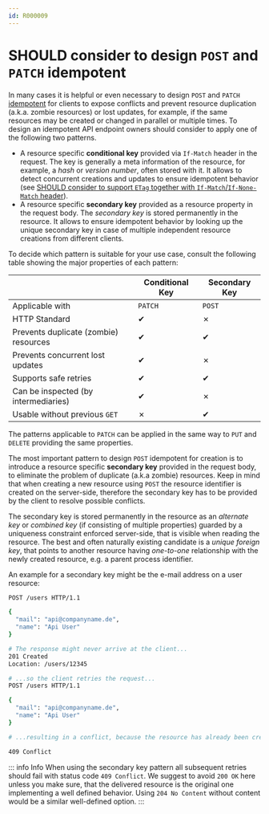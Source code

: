 ```yaml
---
id: R000009
---
```


# SHOULD consider to design `POST` and `PATCH` idempotent

In many cases it is helpful or even necessary to design `POST` and `PATCH` [idempotent](./must-fulfill-common-method-properties.md) for clients to expose conflicts and prevent resource duplication (a.k.a. zombie resources) or lost updates, for example, if the same resources may be created or changed in parallel or multiple times.
To design an idempotent API endpoint owners should consider to apply one of the following two patterns.

- A resource specific **conditional key** provided via `If-Match` header in the request. The key is generally a meta information of the resource, for example, a _hash_ or _version number_, often stored with it. It allows to detect concurrent creations and updates to ensure idempotent behavior (see [SHOULD consider to support `ETag` together with `If-Match`/`If-None-Match` header](../../headers/rules/should-use-etag-together-with-if-match-if-none-match-header-for-concurrrency-control.md)).
- A resource specific **secondary key** provided as a resource property in the request body. The _secondary key_ is stored permanently in the resource. It allows to ensure idempotent behavior by looking up the unique secondary key in case of multiple independent resource creations from different clients.

To decide which pattern is suitable for your use case, consult the following table showing the major properties of each pattern:

|                                       | Conditional Key | Secondary Key |
| ------------------------------------- | --------------- | ------------- |
| Applicable with                       | `PATCH`         | `POST`        |
| HTTP Standard                         | ✔               | ✗             |
| Prevents duplicate (zombie) resources | ✔               | ✔             |
| Prevents concurrent lost updates      | ✔               | ✗             |
| Supports safe retries                 | ✔               | ✔             |
| Can be inspected (by intermediaries)  | ✔               | ✗             |
| Usable without previous `GET`         | ✗               | ✔             |

The patterns applicable to `PATCH` can be applied in the same way to `PUT` and `DELETE` providing the same properties.

The most important pattern to design `POST` idempotent for creation is to introduce a resource specific **secondary key** provided in the request body, to eliminate the problem of duplicate (a.k.a zombie) resources.
Keep in mind that when creating a new resource using `POST` the resource identifier is created on the server-side, therefore the secondary key has to be provided by the client to resolve possible conflicts.

The secondary key is stored permanently in the resource as an _alternate key_ or _combined key_ (if consisting of multiple properties) guarded by a uniqueness constraint enforced server-side, that is visible when reading the resource.
The best and often naturally existing candidate is a _unique foreign key_, that points to another resource having _one-to-one_ relationship with the newly created resource, e.g. a parent process identifier.

An example for a secondary key might be the e-mail address on a user resource:

```sh
POST /users HTTP/1.1

{
  "mail": "api@companyname.de",
  "name": "Api User"
}

# The response might never arrive at the client...
201 Created
Location: /users/12345

# ...so the client retries the request...
POST /users HTTP/1.1

{
  "mail": "api@companyname.de",
  "name": "Api User"
}

# ...resulting in a conflict, because the resource has already been created for the given secondary key "mail".

409 Conflict
```

::: info Info
When using the secondary key pattern all subsequent retries should fail with status code `409 Conflict`.
We suggest to avoid `200 OK` here unless you make sure, that the delivered resource is the original one implementing a well defined behavior. Using `204 No Content` without content would be a similar well-defined option.
:::
